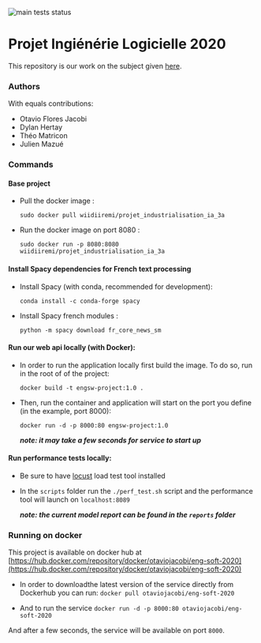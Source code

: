 ![main tests status](https://github.com/Theomat/software-engineering-enseirb-2020/workflows/Tests/badge.svg)

# Projet Ingiénérie Logicielle 2020


This repository is our work on the subject given [here](https://www.evernote.com/shard/s613/client/snv?noteGuid=79b20255-3a87-0f60-8c3b-2a97c4f84f44&noteKey=475d45236bb0671c2dc5da94049d7f7c&sn=https%3A%2F%2Fwww.evernote.com%2Fshard%2Fs613%2Fsh%2F79b20255-3a87-0f60-8c3b-2a97c4f84f44%2F475d45236bb0671c2dc5da94049d7f7c&title=Projet%2Bing%25C3%25A9nierie%2Blogicielle%2Bpour%2Bl%2527IA).


### Authors

With equals contributions:
  - Otavio Flores Jacobi
  - Dylan Hertay
  - Théo Matricon
  - Julien Mazué


### Commands

#### Base project

- Pull the docker image :

  ```sudo docker pull wiidiiremi/projet_industrialisation_ia_3a```
- Run the docker image on port 8080 :

  ```sudo docker run -p 8080:8080 wiidiiremi/projet_industrialisation_ia_3a```

#### Install Spacy dependencies for French text processing

- Install Spacy (with conda, recommended for development):

  ```conda install -c conda-forge spacy```

- Install Spacy french modules :

  ```python -m spacy download fr_core_news_sm```


#### Run our web api locally (with Docker):


- In order to run the application locally first build the image. To do so, run in the root of of the project:

  ```docker build -t engsw-project:1.0 .```

- Then, run the container and application will start on the port you define (in the example, port 8000):

  ```docker run -d -p 8000:80 engsw-project:1.0```

  ___note: it may take a few seconds for service to start up___


#### Run performance tests locally:
- Be sure to have [locust](https://locust.io/) load test tool installed

- In the `scripts` folder run the `./perf_test.sh` script and the performance tool will launch on `localhost:8089`

  ___note: the current model report can be found in the `reports` folder___


### Running on docker

This project is available on docker hub at [https://hub.docker.com/repository/docker/otaviojacobi/eng-soft-2020](https://hub.docker.com/repository/docker/otaviojacobi/eng-soft-2020)

- In order to downloadthe latest version of the service directly from Dockerhub you can run:
  ```docker pull otaviojacobi/eng-soft-2020```

- And to run the service
  ```docker run -d -p 8000:80 otaviojacobi/eng-soft-2020```

And after a few seconds, the service will be available on port `8000`.